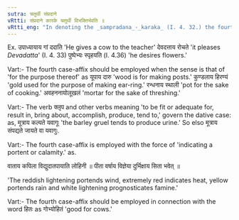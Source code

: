 ```yaml
---
sutra: चतुर्थी संप्रदाने
vRtti: संप्रदाने कारके चतुर्थी विभक्तिर्भवति ॥
vRtti_eng: "In denoting the _sampradana_-_karaka_ (I. 4. 32.) the fourth affix or the Dative is employed after the noun."
---
```

Ex. उपाध्यायाय गां ददाति 'He gives a cow to the teacher' देवदत्ताय रोचते 'it pleases _Devadatta_' (I. 4. 33) पुष्पेभ्यः स्पृहयति (I. 4.36) 'he desires flowers.'

Vart:- The fourth case-affix should be employed when the sense is that of 'for the purpose thereof' as यूपाय दारु 'wood is for making posts.' कुण्डलाय हिरण्यं 'gold used for the purpose of making ear-ring.' रन्धनाय स्थाली 'pot for the sake of cooking.' अवहननायोलूखलं 'mortar for the sake of threshing.'

Vart:- The verb क्लृप and other verbs meaning 'to be fit or adequate for, result in, bring about, accomplish, produce, tend to,' govern the dative case: as, मूत्राय कल्पते यवागूः 'the barley gruel tends to produce urine.' So elso मूत्राय संपद्यते जायते वा यवागुः.  

Vart:- The fourth case-affix is employed with the force of 'indicating a portent or calamity.' as.

वाताय कपिला विद्युदातपायाति लोहिनी ॥
पीता वर्षाय विज्ञेया दुर्भिक्षाय सिता भवेत् ॥

'The reddish lightening portends wind, extremely red indicates heat, yellow portends rain and white lightening prognosticates famine.'

Vart:- The fourth case-affix should be employed in connection with the word हितः as गोभ्योहितं 'good for cows.'
